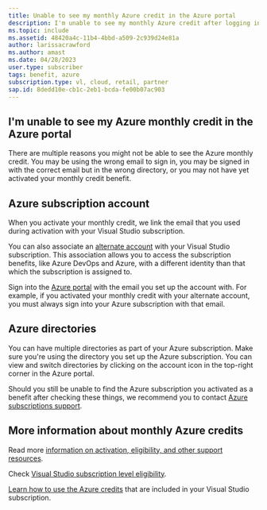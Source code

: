 ```yaml
---
title: Unable to see my monthly Azure credit in the Azure portal
description: I'm unable to see my monthly Azure credit after logging into the Azure portal 
ms.topic: include
ms.assetid: 48420a4c-11b4-4bbd-a509-2c939d24e81a
author: larissacrawford
ms.author: amast
ms.date: 04/28/2023
user.type: subscriber
tags: benefit, azure
subscription.type: vl, cloud, retail, partner
sap.id: 8dedd10e-cb1c-2eb1-bcda-fe00b07ac903
---
```


## I'm unable to see my Azure monthly credit in the Azure portal

There are multiple reasons you might not be able to see the Azure monthly credit. You may be using the wrong email to sign in, you may be signed in with the correct email but in the wrong directory, or you may not have yet activated your monthly credit benefit. 

## Azure subscription account 

When you activate your monthly credit, we link the email that you used during activation with your Visual Studio subscription.  

You can also associate an [alternate account](https://learn.microsoft.com/visualstudio/subscriptions/vs-alternate-identity) with your Visual Studio subscription. This association allows you to access the subscription benefits, like Azure DevOps and Azure, with a different identity than that which the subscription is assigned to.  

Sign into the [Azure portal](https://portal.azure.com/) with the email you set up the account with. For example, if you activated your monthly credit with your alternate account, you must always sign into your Azure subscription with that email. 

## Azure directories
 
You can have multiple directories as part of your Azure subscription. Make sure you're using the directory you set up the Azure subscription. You can view and switch directories by clicking on the account icon in the top-right corner in the Azure portal. 

Should you still be unable to find the Azure subscription you activated as a benefit after checking these things, we recommend you to contact [Azure subscriptions support](https://learn.microsoft.com/azure/azure-portal/supportability/how-to-create-azure-support-request). 

## More information about monthly Azure credits

Read more [information on activation, eligibility, and other support resources](https://learn.microsoft.com/visualstudio/subscriptions/vs-azure).  

Check [Visual Studio subscription level eligibility](https://learn.microsoft.com/visualstudio/subscriptions/vs-azure-eligibility).

[Learn how to use the Azure credits](https://azure.microsoft.com/pricing/member-offers/credit-for-visual-studio-subscribers/#azure-credits) that are included in your Visual Studio subscription. 